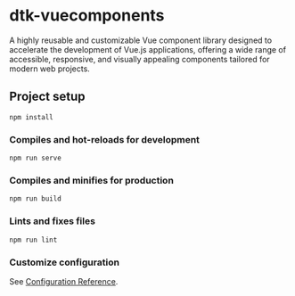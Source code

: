 # dtk-vuecomponents
A highly reusable and customizable Vue component library designed to accelerate the development of Vue.js applications, offering a wide range of accessible, responsive, and visually appealing components tailored for modern web projects.


## Project setup
```
npm install
```

### Compiles and hot-reloads for development
```
npm run serve
```

### Compiles and minifies for production
```
npm run build
```

### Lints and fixes files
```
npm run lint
```

### Customize configuration
See [Configuration Reference](https://cli.vuejs.org/config/).
